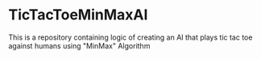 # TicTacToeMinMaxAI
This is a repository containing logic of creating an AI that plays tic tac toe against humans using "MinMax" Algorithm
